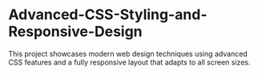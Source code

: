 # Advanced-CSS-Styling-and-Responsive-Design
This project showcases modern web design techniques using advanced CSS features and a fully responsive layout that adapts to all screen sizes. 
